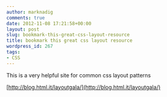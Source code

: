 ```yaml
---
author: marknadig
comments: true
date: 2012-11-08 17:21:58+00:00
layout: post
slug: bookmark-this-great-css-layout-resource
title: bookmark this great css layout resource
wordpress_id: 267
tags:
- CSS
---
```


This is a very helpful site for common css layout patterns

[http://blog.html.it/layoutgala/](http://blog.html.it/layoutgala/)
